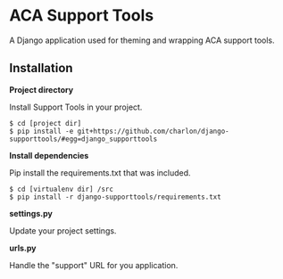 ACA Support Tools
=================

A Django application used for theming and wrapping ACA support tools.

Installation
------------

**Project directory**

Install Support Tools in your project.

    $ cd [project dir]
    $ pip install -e git+https://github.com/charlon/django-supporttools/#egg=django_supporttools

**Install dependencies**

Pip install the requirements.txt that was included.

    $ cd [virtualenv dir] /src
    $ pip install -r django-supporttools/requirements.txt
  
**settings.py**

Update your project settings.

**urls.py**

Handle the "support" URL for you application.
